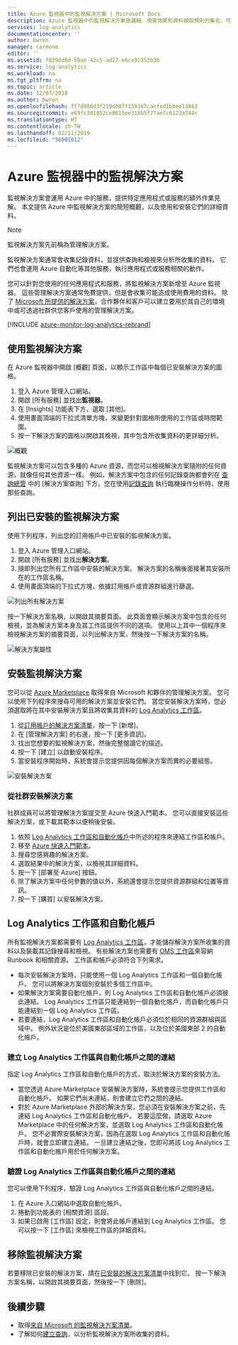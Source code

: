 ```yaml
---
title: Azure 監視器中的監視解決方案 | Microsoft Docs
description: Azure 監視器中的監視解決方案是邏輯、視覺效果和資料擷取規則的集合，可提供針對特定問題領域進行計量的樞紐分析。  本文提供有關安裝及使用監視解決方案的資訊。
services: log-analytics
documentationcenter: ''
author: bwren
manager: carmonm
editor: ''
ms.assetid: f029dd6d-58ae-42c5-ad27-e6cc92352b3b
ms.service: log-analytics
ms.workload: na
ms.tgt_pltfrm: na
ms.topic: article
ms.date: 12/07/2018
ms.author: bwren
ms.openlocfilehash: ff7d886d3f219d007f159167cacfed1b8ee13863
ms.sourcegitcommit: e69fc381852ce8615ee318b5f77ae7c6123a744c
ms.translationtype: HT
ms.contentlocale: zh-TW
ms.lasthandoff: 02/11/2019
ms.locfileid: "56001012"
---
```

# <a name="monitoring-solutions-in-azure-monitor"></a>Azure 監視器中的監視解決方案
監視解決方案會運用 Azure 中的服務，提供特定應用程式或服務的額外作業見解。 本文提供 Azure 中監視解決方案的簡短概觀，以及使用和安裝它們的詳細資料。

> [!NOTE]
> 監視解決方案先前稱為管理解決方案。

監視解決方案通常會收集記錄資料，並提供查詢和檢視來分析所收集的資料。 它們也會運用 Azure 自動化等其他服務，執行應用程式或服務相關的動作。

您可以針對您使用的任何應用程式和服務，將監視解決方案新增至 Azure 監視器。 這些管理解決方案通常免費提供，但是會收集可能造成使用費用的資料。 除了 [Microsoft 所提供的解決方案](solutions-creating.md)，合作夥伴和客戶可以建立要用於其自己的環境中或可透過社群供您客戶使用的管理解決方案。

[!INCLUDE [azure-monitor-log-analytics-rebrand](../../../includes/azure-monitor-log-analytics-rebrand.md)]

## <a name="use-monitoring-solutions"></a>使用監視解決方案
在 Azure 監視器中開啟 [概觀] 頁面，以顯示工作區中每個已安裝解決方案的圖格。 

1. 登入 Azure 管理入口網站。
1. 開啟 [所有服務] 並找出**監視器**。
1. 在 [Insights] 功能表下方，選取 [其他]。
1. 使用畫面頂端的下拉式清單方塊，來變更針對圖格所使用的工作區或時間範圍。
1. 按一下解決方案的圖格以開啟其檢視，其中包含所收集資料的更詳細分析。

![概觀](media/solutions/overview.png)

監視解決方案可以包含多種的 Azure 資源，而您可以檢視解決方案隨附的任何資源，就像任何其他資源一樣。 例如，解決方案中包含的任何記錄查詢都會列在 [查詢總管](../log-query/get-started-portal.md#load-queries) 中的 [解決方案查詢] 下方。您在使用[記錄查詢](../log-query/log-query-overview.md) 執行臨機操作分析時，使用那些查詢。

## <a name="list-installed-monitoring-solutions"></a>列出已安裝的監視解決方案 
使用下列程序，列出您的訂用帳戶中已安裝的監視解決方案。

1. 登入 Azure 管理入口網站。
1. 開啟 [所有服務] 並找出**解決方案**。
4. 隨即列出您所有工作區中安裝的解決方案。 解決方案的名稱後面接著其安裝所在的工作區名稱。
1. 使用畫面頂端的下拉式方塊，依據訂用帳戶或資源群組進行篩選。


![列出所有解決方案](media/solutions/list-solutions-all.png)

按一下解決方案名稱，以開啟其摘要頁面。 此頁面會顯示解決方案中包含的任何檢視，並為解決方案本身及其工作區提供不同的選項。 使用以上其中一個程序來檢視解決方案的摘要頁面，以列出解決方案，然後按一下解決方案的名稱。

![解決方案屬性](media/solutions/solution-properties.png)



## <a name="install-a-monitoring-solution"></a>安裝監視解決方案
您可以從 [Azure Marketplace](https://azuremarketplace.microsoft.com) 取得來自 Microsoft 和夥伴的管理解決方案。 您可以使用下列程序來搜尋可用的解決方案並安裝它們。 當您安裝解決方案時，您必須選取將在其中安裝解決方案且將收集其資料的 [Log Analytics 工作區](../platform/manage-access.md)。

1. 從[訂用帳戶的解決方案清單](#list-installed-management-solutions)，按一下 [新增]。 
1. 在 [管理解決方案] 的右邊，按一下 [更多資訊]。 
1. 找出您想要的監視解決方案，然後完整閱讀它的描述。
1. 按一下 [建立] 以啟動安裝程序。
1. 當安裝程序開始時，系統會提示您提供因每個解決方案而異的必要組態。

![安裝解決方案](media/solutions/install-solution.png)

### <a name="install-a-solution-from-the-community"></a>從社群安裝解決方案
社群成員可以將管理解決方案提交至 Azure 快速入門範本。 您可以直接安裝這些解決方案，或下載其範本以便稍後安裝。

1. 依照 [Log Analytics 工作區和自動化帳戶](#log-analytics-workspace-and-automation-account)中所述的程序來連結工作區和帳戶。
2. 移至 [Azure 快速入門範本](https://azure.microsoft.com/documentation/templates/)。 
3. 搜尋您感興趣的解決方案。
4. 選取結果中的解決方案，以檢視其詳細資料。
5. 按一下 [部署至 Azure] 按鈕。
6. 除了解決方案中任何參數的值以外，系統還會提示您提供資源群組和位置等資訊。
7. 按一下 [購買] 以安裝解決方案。


## <a name="log-analytics-workspace-and-automation-account"></a>Log Analytics 工作區和自動化帳戶
所有監視解決方案都需要有 [Log Analytics 工作區](../platform/manage-access.md)，才能儲存解決方案所收集的資料以及裝載其記錄搜尋和檢視。 有些解決方案也需要有 [OMS 工作區](../../automation/automation-security-overview.md#automation-account-overview)來容納 Runbook 和相關資源。 工作區和帳戶必須符合下列需求。

* 每次安裝解決方案時，只能使用一個 Log Analytics 工作區和一個自動化帳戶。 您可以將解決方案個別安裝於多個工作區中。
* 如果解決方案需要自動化帳戶，則 Log Analytics 工作區和自動化帳戶必須彼此連結。 Log Analytics 工作區只能連結到一個自動化帳戶，而自動化帳戶只能連結到一個 Log Analytics 工作區。
* 若要連結，Log Analytics 工作區和自動化帳戶必須位於相同的資源群組與區域中。 例外狀況是位於美國東部區域的工作區，以及位於美國東部 2 的自動化帳戶。

### <a name="create-a-link-between-a-log-analytics-workspace-and-automation-account"></a>建立 Log Analytics 工作區與自動化帳戶之間的連結
指定 Log Analytics 工作區和自動化帳戶的方式，取決於解決方案的安裝方法。

* 當您透過 Azure Marketplace 安裝解決方案時，系統會提示您提供工作區和自動化帳戶。 如果它們尚未連結，則會建立它們之間的連結。
* 對於 Azure Marketplace 外部的解決方案，您必須在安裝解決方案之前，先連結 Log Analytics 工作區和自動化帳戶。 若要這麼做，請選取 Azure Marketplace 中的任何解決方案，並選取 Log Analytics 工作區和自動化帳戶。 您不必實際安裝解決方案，因為在選取 Log Analytics 工作區和自動化帳戶時，就會立即建立連結。 一旦建立連結之後，您即可將該 Log Analytics 工作區和自動化帳戶用於任何解決方案。

### <a name="verify-the-link-between-a-log-analytics-workspace-and-automation-account"></a>驗證 Log Analytics 工作區與自動化帳戶之間的連結
您可以使用下列程序，驗證 Log Analytics 工作區與自動化帳戶之間的連結。

1. 在 Azure 入口網站中選取自動化帳戶。
1. 捲動到功能表的 [相關資源] 區段。
1. 如果已啟用 [工作區] 設定，則會將此帳戶連結到 Log Analytics 工作區。 您可以按一下 [工作區] 來檢視工作區的詳細資料。

## <a name="remove-a-monitoring-solution"></a>移除監視解決方案
若要移除已安裝的解決方案，請在[已安裝的解決方案清單](#list-installed-monitoring-solutions)中找到它。 按一下解決方案名稱，以開啟其摘要頁面，然後按一下 [刪除]。


## <a name="next-steps"></a>後續步驟
* 取得[來自 Microsoft 的監視解決方案清單](solutions-inventory.md)。
* 了解如何[建立查詢](../log-query/log-query-overview.md)，以分析監視解決方案所收集的資料。

